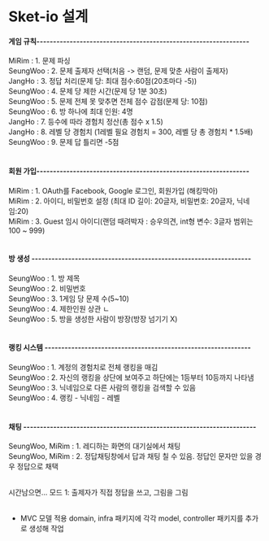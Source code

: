 # Sket-io 설계

#### 게임 규칙----------------------------------------------------------------  
MiRim :    1. 문제 파싱                                                      
SeungWoo : 2. 문제 출제자 선택(처음 -> 랜덤, 문제 맞춘 사람이 출제자)  
JangHo :   3. 정답 처리(문제 당: 최대 점수:60점(20초마다 -5))  
SeungWoo : 4. 문제 당 제한 시간(문제 당 1분 30초)  
SeungWoo : 5. 문제 전체 못 맞추면 전체 점수 감점(문제 당: 10점)  
SeungWoo : 6. 방 하나에 최대 인원: 4명  
JangHo   : 7. 등수에 따라 경험치 정산(총 점수 x 1.5)  
JangHo   : 8. 레벨 당 경험치 (1레벨 필요 경험치 = 300, 레벨 당 총 경험치 * 1.5배)  
SeungWoo : 9. 문제 답 틀리면 -5점  
<br>



#### 회원 가입----------------------------------------------------------------  
MiRim    : 1. OAuth를 Facebook, Google 로그인, 회원가입 (해킹막아)  
MiRim    : 2. 아이디, 비밀번호 설정 (최대 ID 길이: 20글자, 비밀번호: 20글자, 닉네임:20)  
MiRim    : 3. Guest 임시 아이디(랜덤 때려박자 : 승우의견, int형 변수: 3글자 범위는 100 ~ 999)  
<br>




#### 방 생성 ------------------------------------------------------------------  
SeungWoo : 1. 방 제목  
SeungWoo : 2. 비밀번호  
SeungWoo : 3. 1게임 당 문제 수(5~10)  
SeungWoo : 4. 제한인원 상관 ㄴ  
SeungWoo : 5. 방을 생성한 사람이 방장(방장 넘기기 X)  
<br>




#### 랭킹 시스템 --------------------------------------------------------------  
SeungWoo : 1. 계정의 경험치로 전체 랭킹을 매김  
SeungWoo : 2. 자신의 랭킹을 상단에 보여주고 하단에는 1등부터 10등까지 나타냄  
SeungWoo : 3. 닉네임으로 다른 사람의 랭킹을 검색할 수 있음  
SeungWoo : 4. 랭킹 - 닉네임 - 레벨  
<br>



#### 채팅 ----------------------------------------------------------------------  
SeungWoo, MiRim : 1. 레디하는 화면의 대기실에서 채팅  
SeungWoo, MiRim : 2. 정답채팅창에서 답과 채팅 칠 수 있음. 정답인 문자만 있을 경우 정답으로 채택  



<br>
시간남으면...  
모드 1: 출제자가 직접 정답을 쓰고, 그림을 그림  
<br><br>

+ MVC 모델 적용
domain, infra 패키지에 각각 model, controller 패키지를 추가로 생성해 작업
